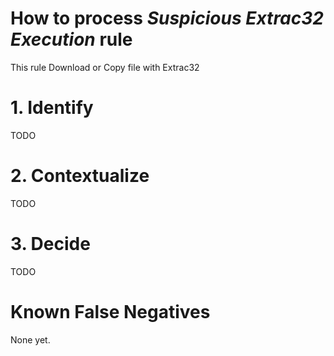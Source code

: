 # How to process *Suspicious Extrac32 Execution* rule
This rule Download or Copy file with Extrac32

# 1. Identify
TODO

# 2. Contextualize
TODO

# 3. Decide
TODO

# Known False Negatives
None yet.
